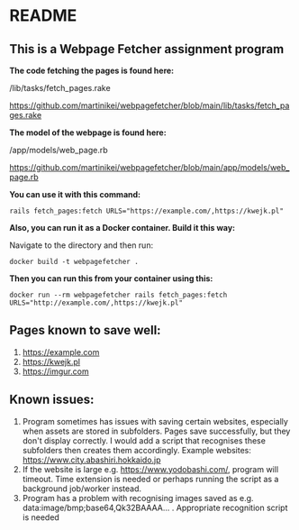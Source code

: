 # README

## This is a Webpage Fetcher assignment program

**The code fetching the pages is found here:**

/lib/tasks/fetch_pages.rake

https://github.com/martinikei/webpagefetcher/blob/main/lib/tasks/fetch_pages.rake

**The model of the webpage is found here:**

/app/models/web_page.rb

https://github.com/martinikei/webpagefetcher/blob/main/app/models/web_page.rb

**You can use it with this command:**

`rails fetch_pages:fetch URLS="https://example.com/,https://kwejk.pl"`

**Also, you can run it as a Docker container. Build it this way:**

Navigate to the directory and then run:

`docker build -t webpagefetcher .`

**Then you can run this from your container using this:**

`docker run --rm webpagefetcher rails fetch_pages:fetch URLS="http://example.com/,https://kwejk.pl"`

## Pages known to save well:
1.  https://example.com
2.  https://kwejk.pl
3.  https://imgur.com

## Known issues:
1.  Program sometimes has issues with saving certain websites, especially when assets are stored in subfolders. Pages save successfully, but they don't display correctly. I would add a script that recognises these subfolders then creates them accordingly. Example websites: https://www.city.abashiri.hokkaido.jp
2.  If the website is large e.g. https://www.yodobashi.com/, program will timeout. Time extension is needed or perhaps running the script as a background job/worker instead.
3.  Program has a problem with recognising images saved as e.g. data:image/bmp;base64,Qk32BAAAA... . Appropriate recognition script is needed
   



